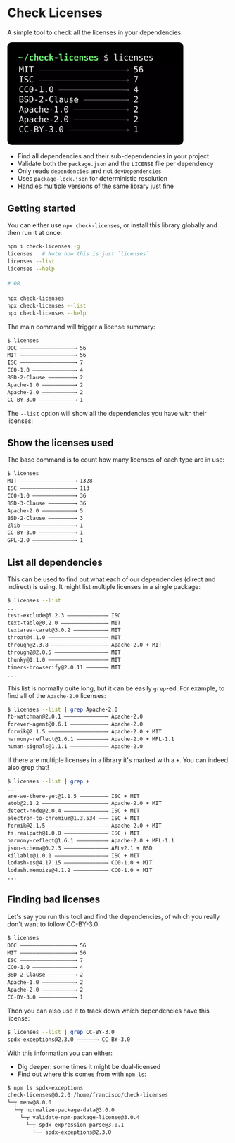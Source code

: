 # Check Licenses

A simple tool to check all the licenses in your dependencies:

<img src="./assets/demo.webp" alt="Example command" width="400px" />

- Find all dependencies and their sub-dependencies in your project
- Validate both the `package.json` and the `LICENSE` file per dependency
- Only reads `dependencies` and not `devDependencies`
- Uses `package-lock.json` for deterministic resolution
- Handles multiple versions of the same library just fine

## Getting started

You can either use `npx check-licenses`, or install this library globally and then run it at once:

```bash
npm i check-licenses -g
licenses   # Note how this is just `licenses`
licenses --list
licenses --help

# OR

npx check-licenses
npx check-licenses --list
npx check-licenses --help
```

The main command will trigger a license summary:

```bash
$ licenses
DOC —————————————————⟶ 56
MIT —————————————————⟶ 56
ISC —————————————————⟶ 7
CC0-1.0 —————————————⟶ 4
BSD-2-Clause ————————⟶ 2
Apache-1.0 ——————————⟶ 2
Apache-2.0 ——————————⟶ 2
CC-BY-3.0 ———————————⟶ 1
```

The `--list` option will show all the dependencies you have with their licenses:

## Show the licenses used

The base command is to count how many licenses of each type are in use:

```bash
$ licenses
MIT —————————————————⟶ 1328
ISC —————————————————⟶ 113
CC0-1.0 —————————————⟶ 36
BSD-3-Clause ————————⟶ 36
Apache-2.0 ——————————⟶ 5
BSD-2-Clause ————————⟶ 3
Zlib ————————————————⟶ 1
CC-BY-3.0 ———————————⟶ 1
GPL-2.0 —————————————⟶ 1
```

## List all dependencies

This can be used to find out what each of our dependencies (direct and indirect) is using. It might list multiple licenses in a single package:

```bash
$ licenses --list
...
test-exclude@5.2.3 ————————————⟶ ISC
text-table@0.2.0 ——————————————⟶ MIT
textarea-caret@3.0.2 ——————————⟶ MIT
throat@4.1.0 ——————————————————⟶ MIT
through@2.3.8 —————————————————⟶ Apache-2.0 + MIT
through2@2.0.5 ————————————————⟶ MIT
thunky@1.1.0 ——————————————————⟶ MIT
timers-browserify@2.0.11 ——————⟶ MIT
...
```

This list is normally quite long, but it can be easily `grep`-ed. For example, to find all of the `Apache-2.0` licenses:

```bash
$ licenses --list | grep Apache-2.0
fb-watchman@2.0.1 —————————————⟶ Apache-2.0
forever-agent@0.6.1 ———————————⟶ Apache-2.0
formik@2.1.5 ——————————————————⟶ Apache-2.0 + MIT
harmony-reflect@1.6.1 —————————⟶ Apache-2.0 + MPL-1.1
human-signals@1.1.1 ———————————⟶ Apache-2.0
```

If there are multiple licenses in a library it's marked with a `+`. You can indeed also grep that!

```bash
$ licenses --list | grep +
...
are-we-there-yet@1.1.5 ————————⟶ ISC + MIT
atob@2.1.2 ————————————————————⟶ Apache-2.0 + MIT
detect-node@2.0.4 —————————————⟶ ISC + MIT
electron-to-chromium@1.3.534 ——⟶ ISC + MIT
formik@2.1.5 ——————————————————⟶ Apache-2.0 + MIT
fs.realpath@1.0.0 —————————————⟶ ISC + MIT
harmony-reflect@1.6.1 —————————⟶ Apache-2.0 + MPL-1.1
json-schema@0.2.3 —————————————⟶ AFLv2.1 + BSD
killable@1.0.1 ————————————————⟶ ISC + MIT
lodash-es@4.17.15 —————————————⟶ CC0-1.0 + MIT
lodash.memoize@4.1.2 ——————————⟶ CC0-1.0 + MIT
...
```

## Finding bad licenses

Let's say you run this tool and find the dependencies, of which you really don't want to follow CC-BY-3.0:

```bash
$ licenses
DOC —————————————————⟶ 56
MIT —————————————————⟶ 56
ISC —————————————————⟶ 7
CC0-1.0 —————————————⟶ 4
BSD-2-Clause ————————⟶ 2
Apache-1.0 ——————————⟶ 2
Apache-2.0 ——————————⟶ 2
CC-BY-3.0 ———————————⟶ 1
```

Then you can also use it to track down which dependencies have this license:

```bash
$ licenses --list | grep CC-BY-3.0
spdx-exceptions@2.3.0 ——————⟶ CC-BY-3.0
```

With this information you can either:

- Dig deeper: some times it might be dual-licensed
- Find out where this comes from with `npm ls`:

```bash
$ npm ls spdx-exceptions
check-licenses@0.2.0 /home/francisco/check-licenses
└─┬ meow@8.0.0
  └─┬ normalize-package-data@3.0.0
    └─┬ validate-npm-package-license@3.0.4
      └─┬ spdx-expression-parse@3.0.1
        └── spdx-exceptions@2.3.0
```

